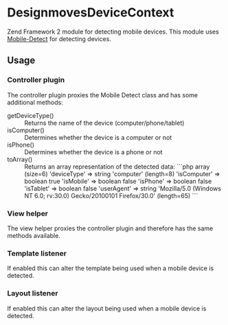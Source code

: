 DesignmovesDeviceContext
========================

Zend Framework 2 module for detecting mobile devices. This module uses
[Mobile-Detect](https://github.com/serbanghita/Mobile-Detect) for detecting devices.

## Usage

### Controller plugin

The controller plugin proxies the Mobile Detect class and has some additional methods:
<dl>
  <dt>getDeviceType()</dt>
  <dd>Returns the name of the device (computer/phone/tablet)</dd>
  <dt>isComputer()</dt>
  <dd>Determines whether the device is a computer or not</dd>
  <dt>isPhone()</dt>
  <dd>Determines whether the device is a phone or not</dd>
  <dt>toArray()</dt>
  <dd>Returns an array representation of the detected data:
```php
array (size=6)
  'deviceType' => string 'computer' (length=8)
  'isComputer' => boolean true
  'isMobile' => boolean false
  'isPhone' => boolean false
  'isTablet' => boolean false
  'userAgent' => string 'Mozilla/5.0 (Windows NT 6.0; rv:30.0) Gecko/20100101 Firefox/30.0' (length=65)
```
  </dd>
</dl>

### View helper

The view helper proxies the controller plugin and therefore has the same methods available.

### Template listener

If enabled this can alter the template being used when a mobile device is detected.

### Layout listener

If enabled this can alter the layout being used when a mobile device is detected.
